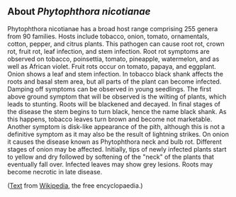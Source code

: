 About *Phytophthora nicotianae* 
-------------------------------
Phytophthora nicotianae has a broad host range comprising 255 genera from 90 families. Hosts include tobacco, onion, tomato, ornamentals, cotton, pepper, and citrus plants. This pathogen can cause root rot, crown rot, fruit rot, leaf infection, and stem infection. Root rot symptoms are observed on tobacco, poinsettia, tomato, pineapple, watermelon, and as well as African violet. Fruit rots occur on tomato, papaya, and eggplant. Onion shows a leaf and stem infection. In tobacco black shank affects the roots and basal stem area, but all parts of the plant can become infected. Damping off symptoms can be observed in young seedlings. The first above ground symptom that will be observed is the wilting of plants, which leads to stunting. Roots will be blackened and decayed. In final stages of the disease the stem begins to turn black, hence the name black shank. As this happens, tobacco leaves turn brown and become not marketable. Another symptom is disk-like appearance of the pith, although this is not a definitive symptom as it may also be the result of lightning strikes. On onion it causes the disease known as Phytophthora neck and bulb rot. Different stages of onion may be affected. Initially, tips of newly infected plants start to yellow and dry followed by softening of the "neck" of the plants that eventually fall over. Infected leaves may show grey lesions. Roots may become necrotic in late disease.


([Text](http://en.wikipedia.org/wiki/Phytophthora_nicotianae) from
[Wikipedia](http://en.wikipedia.org/), the free encyclopaedia.)

